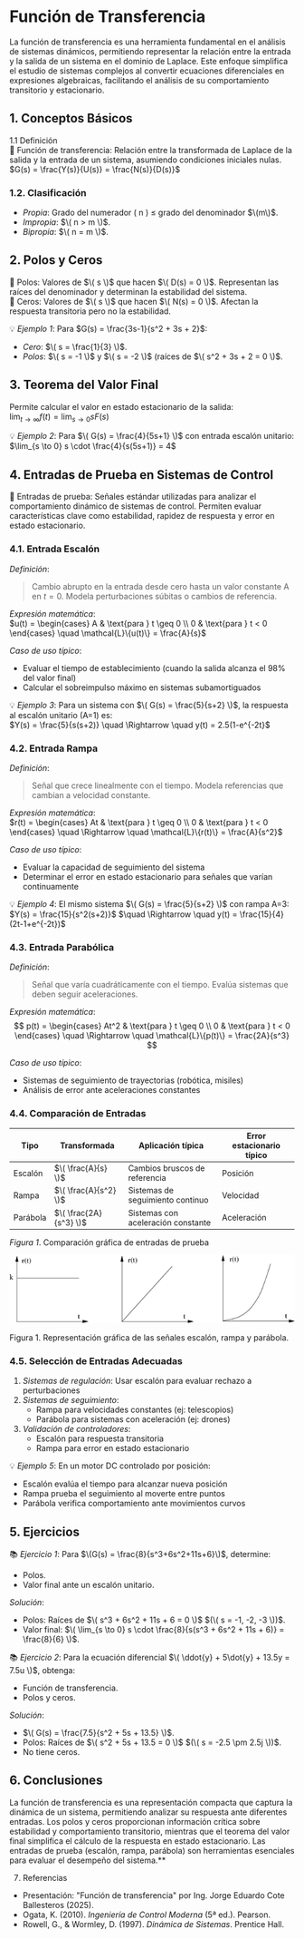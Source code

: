 # Función de Transferencia

La función de transferencia es una herramienta fundamental en el análisis de sistemas dinámicos, permitiendo representar la relación entre la entrada y la salida de un sistema en el dominio de Laplace. Este enfoque simplifica el estudio de sistemas complejos al convertir ecuaciones diferenciales en expresiones algebraicas, facilitando el análisis de su comportamiento transitorio y estacionario.

## 1. Conceptos Básicos

1.1 Definición  
🔑 Función de transferencia: Relación entre la transformada de Laplace de la salida y la entrada de un sistema, asumiendo condiciones iniciales nulas.  
$G(s) = \frac{Y(s)}{U(s)} = \frac{N(s)}{D(s)}$

### 1.2. Clasificación  
- *Propia*: Grado del numerador \( n \) ≤ grado del denominador $\(m\)$.  
- *Impropia*: $\( n > m \)$.  
- *Bipropia*: $\( n = m \)$.

## 2. Polos y Ceros

🔑 Polos: Valores de $\( s \)$ que hacen $\( D(s) = 0 \)$. Representan las raíces del denominador y determinan la estabilidad del sistema.  
🔑 Ceros: Valores de $\( s \)$ que hacen $\( N(s) = 0 \)$. Afectan la respuesta transitoria pero no la estabilidad.

💡 *Ejemplo 1*: Para $G(s) = \frac{3s-1}{s^2 + 3s + 2}$:  
- *Cero*: $\( s = \frac{1}{3} \)$.  
- *Polos*: $\( s = -1 \)$ y $\( s = -2 \)$ (raíces de $\( s^2 + 3s + 2 = 0 \)$.

## 3. Teorema del Valor Final

Permite calcular el valor en estado estacionario de la salida:  
$\lim_{t \to \infty} f(t) = \lim_{s \to 0} sF(s)$

💡 *Ejemplo 2*: Para $\( G(s) = \frac{4}{5s+1} \)$ con entrada escalón unitario:  
$\lim_{s \to 0} s \cdot \frac{4}{s(5s+1)} = 4$

## 4. Entradas de Prueba en Sistemas de Control

🔑 Entradas de prueba: Señales estándar utilizadas para analizar el comportamiento dinámico de sistemas de control. Permiten evaluar características clave como estabilidad, rapidez de respuesta y error en estado estacionario.

### 4.1. Entrada Escalón

*Definición*:  
> Cambio abrupto en la entrada desde cero hasta un valor constante A en $t=0$. Modela perturbaciones súbitas o cambios de referencia.

*Expresión matemática*:  
$u(t) = \begin{cases} A & \text{para } t \geq 0 \\ 0 & \text{para } t < 0 \end{cases} \quad \mathcal{L}\{u(t)\} = \frac{A}{s}$

*Caso de uso típico*:  
- Evaluar el tiempo de establecimiento (cuando la salida alcanza el 98% del valor final)
- Calcular el sobreimpulso máximo en sistemas subamortiguados

💡 *Ejemplo 3*: Para un sistema con $\( G(s) = \frac{5}{s+2} \)$, la respuesta al escalón unitario (A=1) es:  
$Y(s) = \frac{5}{s(s+2)} \quad \Rightarrow \quad y(t) = 2.5(1-e^{-2t}$

### 4.2. Entrada Rampa

*Definición*:  
> Señal que crece linealmente con el tiempo. Modela referencias que cambian a velocidad constante.

*Expresión matemática*:  
$r(t) = \begin{cases} At & \text{para } t \geq 0 \\ 0 & \text{para } t < 0 \end{cases} \quad \Rightarrow \quad \mathcal{L}\{r(t)\} = \frac{A}{s^2}$

*Caso de uso típico*:  
- Evaluar la capacidad de seguimiento del sistema
- Determinar el error en estado estacionario para señales que varían continuamente

💡 *Ejemplo 4*: El mismo sistema $\( G(s) = \frac{5}{s+2} \)$ con rampa A=3:  
$Y(s) = \frac{15}{s^2(s+2)}$ 
$\quad \Rightarrow \quad y(t) = \frac{15}{4}(2t-1+e^{-2t})$

### 4.3. Entrada Parabólica

*Definición*:  
> Señal que varía cuadráticamente con el tiempo. Evalúa sistemas que deben seguir aceleraciones.

*Expresión matemática*:  
$$ p(t) = \begin{cases} At^2 & \text{para } t \geq 0 \\ 0 & \text{para } t < 0 \end{cases} \quad \Rightarrow \quad \mathcal{L}\{p(t)\} = \frac{2A}{s^3} $$

*Caso de uso típico*:  
- Sistemas de seguimiento de trayectorias (robótica, misiles)
- Análisis de error ante aceleraciones constantes

### 4.4. Comparación de Entradas

| Tipo       | Transformada | Aplicación típica                     | Error estacionario típico |
|------------|--------------|---------------------------------------|---------------------------|
| Escalón    | $\( \frac{A}{s} \)$ | Cambios bruscos de referencia        | Posición                  |
| Rampa      | $\( \frac{A}{s^2} \)$ | Sistemas de seguimiento continuo     | Velocidad                 |
| Parábola   | $\( \frac{2A}{s^3} \)$ | Sistemas con aceleración constante   | Aceleración               |

*Figura 1*. Comparación gráfica de entradas de prueba

![Comparación entradas](https://github.com/JhonyCasas/Sistemas-Din-micos-/blob/main/Imagenes%20Apuntes/Grafica%201.png)

Figura 1. Representación gráfica de las señales escalón, rampa y parábola.

### 4.5. Selección de Entradas Adecuadas

1. *Sistemas de regulación*: Usar escalón para evaluar rechazo a perturbaciones  
2. *Sistemas de seguimiento*:  
   - Rampa para velocidades constantes (ej: telescopios)  
   - Parábola para sistemas con aceleración (ej: drones)  
3. *Validación de controladores*:  
   - Escalón para respuesta transitoria  
   - Rampa para error en estado estacionario  

💡 *Ejemplo 5*: En un motor DC controlado por posición:  
- Escalón evalúa el tiempo para alcanzar nueva posición  
- Rampa prueba el seguimiento al moverte entre puntos  
- Parábola verifica comportamiento ante movimientos curvos

## 5. Ejercicios

📚 *Ejercicio 1*: Para $\(G(s) = \frac{8}{s^3+6s^2+11s+6}\)$, determine:  
- Polos.  
- Valor final ante un escalón unitario.  

*Solución*:  
- Polos: Raíces de $\( s^3 + 6s^2 + 11s + 6 = 0 \)$ $(\( s = -1, -2, -3 \))$.  
- Valor final: $\( \lim_{s \to 0} s \cdot \frac{8}{s(s^3 + 6s^2 + 11s + 6)} = \frac{8}{6} \)$.

📚 *Ejercicio 2*: Para la ecuación diferencial $\( \ddot{y} + 5\dot{y} + 13.5y = 7.5u \)$, obtenga:  
- Función de transferencia.  
- Polos y ceros.  

*Solución*:  
- $\( G(s) = \frac{7.5}{s^2 + 5s + 13.5} \)$.  
- Polos: Raíces de $\( s^2 + 5s + 13.5 = 0 \)$ $(\( s = -2.5 \pm 2.5j \))$.  
- No tiene ceros.

## 6. Conclusiones

La función de transferencia es una representación compacta que captura la dinámica de un sistema, permitiendo analizar su respuesta ante diferentes entradas. Los polos y ceros proporcionan información crítica sobre estabilidad y comportamiento transitorio, mientras que el teorema del valor final simplifica el cálculo de la respuesta en estado estacionario. Las entradas de prueba (escalón, rampa, parábola) son herramientas esenciales para evaluar el desempeño del sistema.**

7. Referencias

- Presentación: "Función de transferencia" por Ing. Jorge Eduardo Cote Ballesteros (2025).  
- Ogata, K. (2010). *Ingeniería de Control Moderna* (5ª ed.). Pearson.  
- Rowell, G., & Wormley, D. (1997). *Dinámica de Sistemas*. Prentice Hall.  
